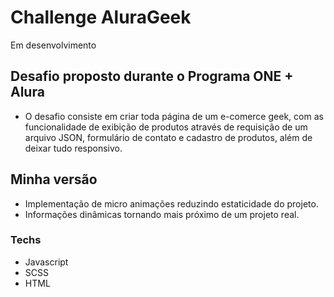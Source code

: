 # Challenge AluraGeek

Em desenvolvimento

## Desafio proposto durante o Programa ONE + Alura

 - O desafio consiste em criar toda página de um e-comerce geek, com as funcionalidade de exibição de produtos através de requisição de um arquivo JSON, formulário de contato e cadastro de produtos, além de deixar tudo responsivo.

## Minha versão

- Implementação de micro animações reduzindo estaticidade do projeto.
- Informações dinâmicas tornando mais próximo de um projeto real.

### Techs

- Javascript
- SCSS
- HTML
  